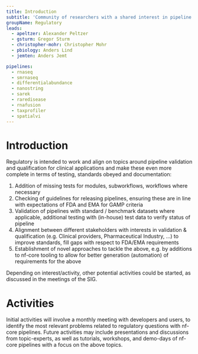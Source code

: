 ```yaml
---
title: Introduction
subtitle: 'Community of researchers with a shared interest in pipeline validation & qualification for clinical applications'
groupName: Regulatory
leads:
  - apeltzer: Alexander Peltzer
  - gsturm: Gregor Sturm
  - christopher-mohr: Christopher Mohr
  - pbiology: Anders Lind
  - jemten: Anders Jemt

pipelines:
  - rnaseq
  - smrnaseq
  - differentialabundance
  - nanostring
  - sarek
  - raredisease
  - rnafusion
  - taxprofiler
  - spatialvi
---
```


# Introduction

Regulatory is intended to work and align on topics around pipeline validation and qualification for clinical applications and make these even more complete in terms of testing, standards obeyed and documentation:

1. Addition of missing tests for modules, subworkflows, workflows where necessary
2. Checking of guidelines for releasing pipelines, ensuring these are in line with expectations of FDA and EMA for GAMP criteria
3. Validation of pipelines with standard / benchmark datasets where applicable, additional testing with (in-house) test data to verify status of pipeline
4. Alignment between different stakeholders with interests in validation & qualification (e.g. Clinical providers, Pharmaceutical Industry, ...) to improve standards, fill gaps with respect to FDA/EMA requirements
5. Establishment of novel approaches to tackle the above, e.g. by additions to nf-core tooling to allow for better generation (automation) of requirements for the above

Depending on interest/activity, other potential activities could be started, as discussed in the meetings of the SIG.

# Activities

Initial activities will involve a monthly meeting with developers and users, to identify the most relevant problems related to regulatory questions with nf-core pipelines. Future activities may include presentations and discussions from topic-experts, as well as tutorials, workshops, and demo-days of nf-core pipelines with a focus on the above topics.
